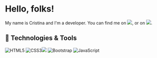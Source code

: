 # Hello, folks!

My name is Cristina and I'm a developer. You can find me on <img src="https://img.icons8.com/ios/50/000000/twitter--v3.png"/>,  or on <img src="https://img.icons8.com/material-outlined/24/000000/linkedin--v2.png"/>.

## 🔧 Technologies & Tools
![HTML5](https://img.shields.io/badge/html5-%23E34F26.svg?style=for-the-badge&logo=html5&logoColor=white)
![CSS3](https://img.shields.io/badge/css3-%231572B6.svg?style=for-the-badge&logo=css3&logoColor=white)![](https://img.shields.io/badge/Code-Golang-informational?style=flat&logo=go&logoColor=white&color=2bbc8a)
![Bootstrap](https://img.shields.io/badge/bootstrap-%23563D7C.svg?style=for-the-badge&logo=bootstrap&logoColor=white)
![JavaScript](https://img.shields.io/badge/javascript-%23323330.svg?style=for-the-badge&logo=javascript&logoColor=%23F7DF1E)



<!-- links to social media icons -->

<!-- icons with padding -->

[1.1]: http://i.imgur.com/tXSoThF.png (twitter icon with padding)
[2.1]: http://i.imgur.com/0o48UoR.png (github icon with padding)

<!-- icons without padding -->

[1.2]: http://i.imgur.com/wWzX9uB.png (twitter icon without padding)
[2.2]: http://i.imgur.com/9I6NRUm.png (github icon without padding)


<!-- links to your social media accounts -->

[1]: https://twitter.com/C_T_Martinez
[2]: https://codepen.io/cristinatorresmartinez
[3]: https://www.linkedin.com/in/cristinatorresmartinez/
